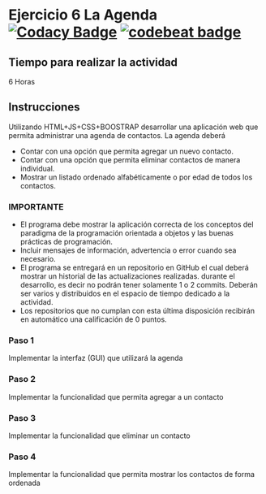 # Ejercicio 6 La Agenda [![Codacy Badge](https://api.codacy.com/project/badge/Grade/7e84c0c773bf4f27945dfa274b76cf21)](https://www.codacy.com/app/osvaldo345/06-app-agenda-osvaldo345?utm_source=github.com&amp;utm_medium=referral&amp;utm_content=POO-2019-2K/06-app-agenda-osvaldo345&amp;utm_campaign=Badge_Grade)   [![codebeat badge](https://codebeat.co/badges/a8c48b5f-f4ed-4709-a643-4f1d1d0a0a01)](https://codebeat.co/projects/github-com-poo-2019-2k-06-app-agenda-osvaldo345-master)

## Tiempo para realizar la actividad

6 Horas

## Instrucciones

Utilizando HTML+JS+CSS+BOOSTRAP desarrollar una aplicación web que permita administrar una agenda de contactos. La agenda deberá

* Contar con una opción que permita agregar un nuevo contacto.
* Contar con una opción que permita eliminar contactos de manera individual.   
* Mostrar un listado ordenado alfabéticamente o por edad de todos los contactos.

### IMPORTANTE
* El programa debe mostrar la aplicación correcta de los conceptos del paradigma de la programación orientada a objetos y las buenas prácticas de programación.
* Incluir mensajes de información, advertencia o error cuando sea necesario. 
* El programa se entregará en un repositorio en GitHub el cual deberá mostrar un historial de las actualizaciones realizadas. durante el desarrollo, es decir no podrán tener solamente 1 o 2 commits. Deberán ser varios y distribuidos en el espacio de tiempo dedicado a la actividad.
* Los repositorios que no cumplan con esta última disposición recibirán en automático una calificación de 0 puntos.


### Paso 1

Implementar la interfaz (GUI) que utilizará la agenda

### Paso 2

Implementar la funcionalidad que permita agregar a un contacto

### Paso 3

Implementar la funcionalidad que eliminar un contacto

### Paso 4

Implementar la funcionalidad que permita mostrar los contactos de forma ordenada
